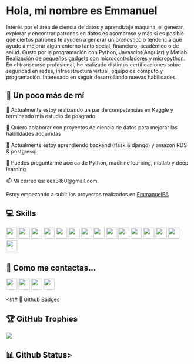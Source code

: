 # Hola, mi nombre es Emmanuel


Interés por el área de ciencia de datos y aprendizaje máquina, el generar, explorar y encontrar patrones en datos es asombroso y más si es posible que ciertos patrones te ayuden a generar un pronóstico o tendencia que ayude a mejorar algún entorno tanto social, financiero, académico o de salud. Gusto por la programación con Python, Javascipt(Angular) y Matlab. Realización de pequeños gadgets con microcontroladores y micropython. En el transcurso profesional, he realizado distintas certificaciones sobre seguridad en redes, infraestructura virtual, equipo de cómputo y programación. Interesado en seguir desarrollando nuevas habilidades.

## 💫 Un poco más de mí
<p>🔭 Actualmente estoy realizando un par de competencias en Kaggle y terminando mis estudio de posgrado</p>
<p>👯 Quiero colaborar con proyectos de ciencia de datos para mejorar las habilidades adquiridas</p>
<p>🌱 Actualmente estoy aprendiendo backend (flask & django) y amazon RDS & postgresql</p>
<p>💬 Puedes preguntarme acerca de Python, machine learning, matlab y deep learning</p>
<p>📫 Mi correo es: eea3180@gmail.com</p>
<p>Estoy empezando a subir los proyectos realizados en <a href="https://github.com/EmmanuelEA">EmmanuelEA</a></p>

## 💻 Skills
<p>
<img src="https://img.shields.io/badge/python-3670A0?style=for-the-badge&logo=python&logoColor=ffdd54" style="margin-bottom: 4px;" height="30px">
<img src="https://img.shields.io/badge/Keras-%23D00000.svg?style=for-the-badge&logo=Keras&logoColor=white" style="margin-bottom: 4px;" height="30px">
<img src="https://img.shields.io/badge/numpy-%23013243.svg?style=for-the-badge&logo=numpy&logoColor=white" style="margin-bottom: 4px;" height="30px">
<img src="https://img.shields.io/badge/pandas-%23150458.svg?style=for-the-badge&logo=pandas&logoColor=white" style="margin-bottom: 4px;" height="30px">
<img src="https://img.shields.io/badge/Plotly-%233F4F75.svg?style=for-the-badge&logo=plotly&logoColor=white" style="margin-bottom: 4px;" height="30px">
<img src="https://img.shields.io/badge/scikit--learn-%23F7931E.svg?style=for-the-badge&logo=scikit-learn&logoColor=white" style="margin-bottom: 4px;" height="30px">
<img src="https://img.shields.io/badge/TensorFlow-%23FF6F00.svg?style=for-the-badge&logo=TensorFlow&logoColor=white" style="margin-bottom: 4px;" height="30px">
<img src="https://img.shields.io/badge/javascript-%23323330.svg?style=for-the-badge&logo=javascript&logoColor=%23F7DF1E" style="margin-bottom: 4px;" height="30px">
<img src="https://img.shields.io/badge/html5-%23E34F26.svg?style=for-the-badge&logo=html5&logoColor=white" style="margin-bottom: 4px;" height="30px">
<img src="https://img.shields.io/badge/angular-%23DD0031.svg?style=for-the-badge&logo=angular&logoColor=white" style="margin-bottom: 4px;" height="30px">
<img src="https://img.shields.io/badge/node.js-6DA55F?style=for-the-badge&logo=node.js&logoColor=white" style="margin-bottom: 4px;" height="30px">
<img src="https://img.shields.io/badge/flask-%23000.svg?style=for-the-badge&logo=flask&logoColor=white" style="margin-bottom: 4px;" height="30px">
<img src="https://img.shields.io/badge/git-%23F05033.svg?style=for-the-badge&logo=git&logoColor=white" style="margin-bottom: 4px;" height="30px">
<img src="https://img.shields.io/badge/Linux-FCC624?style=for-the-badge&logo=linux&logoColor=black" style="margin-bottom: 4px;" height="30px">
<img src="https://img.shields.io/badge/Arch%20Linux-1793D1?logo=arch-linux&logoColor=fff&style=for-the-badge" style="margin-bottom: 4px;" height="30px">
</p>

## 👥 Como me contactas...
<p>
<a href="https://linkedin.com/in/https://www.linkedin.com/in/emmanuelescobaravalos/"><img src="https://img.shields.io/badge/linkedin-%230077B5.svg?style=for-the-badge&logo=linkedin&logoColor=white" style="margin-bottom: 4px;" height="30px" target="_blank"></a>
<a href="https://twitter.com/https://twitter.com/EmmanuelEA"><img src="https://img.shields.io/badge/Twitter-%231DA1F2.svg?style=for-the-badge&logo=Twitter&logoColor=white" style="margin-bottom: 4px;" height="30px" target="_blank"></a>
<a href="https://www.kaggle.com/https://www.kaggle.com/eescobar"><img src="https://img.shields.io/badge/Kaggle-035a7d?style=for-the-badge&logo=kaggle&logoColor=white" style="margin-bottom: 4px;" height="30px" target="_blank"></a>
<a href="https://www.hackerrank.com/https://www.hackerrank.com/eea3180"><img src="https://img.shields.io/badge/-Hackerrank-2EC866?style=for-the-badge&logo=HackerRank&logoColor=white" style="margin-bottom: 4px;" height="30px" target="_blank"></a>
</p>

<!## 🌟 Github Badges
<p>
</p>

## 🏆 GitHub Trophies

<p><img src="https://github-profile-trophy.vercel.app/?username=">
</p>

## 📊 Github Status>
